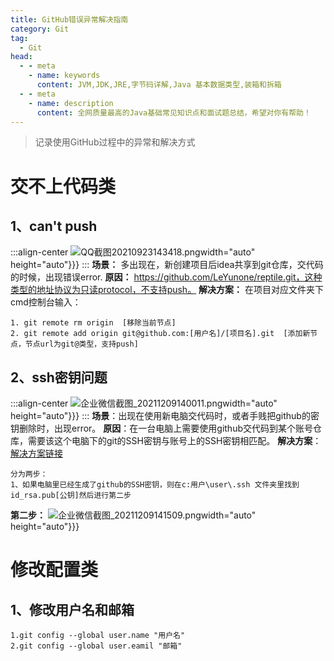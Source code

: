 ```yaml
---
title: GitHub错误异常解决指南
category: Git
tag:
  - Git
head:
  - - meta
    - name: keywords
      content: JVM,JDK,JRE,字节码详解,Java 基本数据类型,装箱和拆箱
  - - meta
    - name: description
      content: 全网质量最高的Java基础常见知识点和面试题总结，希望对你有帮助！
---
```


> 记录使用GitHub过程中的异常和解决方式
# 交不上代码类
## 1、can't push
:::align-center
![QQ截图20210923143418.png](https://www.leyuna.xyz/image/2021-09-23/QQ截图20210923143418.png)width="auto" height="auto"}}}
:::
**场景：** 多出现在，新创建项目后idea共享到git仓库，交代码的时候，出现错误error.
**原因：** https://github.com/LeYunone/reptile.git，这种类型的地址协议为只读protocol，不支持push。
**解决方案：**
在项目对应文件夹下cmd控制台输入：
```
1. git remote rm origin  [移除当前节点]
2. git remote add origin git@github.com:[用户名]/[项目名].git  [添加新节点，节点url为git@类型，支持push]   
```
## 2、ssh密钥问题
:::align-center
![企业微信截图_20211209140011.png](https://www.leyuna.xyz/image/2021-12-09/企业微信截图_20211209140011.png)width="auto" height="auto"}}}
:::
**场景**：出现在使用新电脑交代码时，或者手贱把github的密钥删除时，出现error。
**原因**：在一台电脑上需要使用github交代码到某个账号仓库，需要该这个电脑下的git的SSH密钥与账号上的SSH密钥相匹配。
**解决方案**：
[解决方案链接](https://www.cnblogs.com/desireyang/p/12052861.html)
```
分为两步：
1、如果电脑里已经生成了github的SSH密钥，则在c:用户\user\.ssh 文件夹里找到id_rsa.pub[公钥]然后进行第二步
```
**第二步：**
![企业微信截图_20211209141509.png](https://www.leyuna.xyz/image/2021-12-09/企业微信截图_20211209141509.png)width="auto" height="auto"}}}


#  修改配置类

##  1、修改用户名和邮箱

```
1.git config --global user.name "用户名"
2.git config --global user.eamil "邮箱"
```

